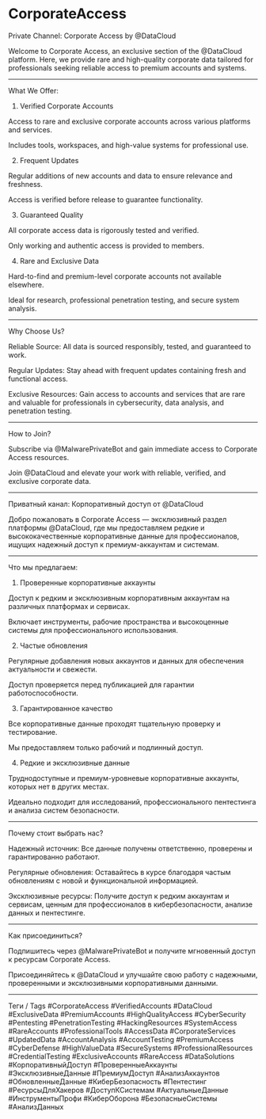 # CorporateAccess
Private Channel: Corporate Access by @DataCloud

Welcome to Corporate Access, an exclusive section of the @DataCloud platform. Here, we provide rare and high-quality corporate data tailored for professionals seeking reliable access to premium accounts and systems.


---

What We Offer:

1. Verified Corporate Accounts

Access to rare and exclusive corporate accounts across various platforms and services.

Includes tools, workspaces, and high-value systems for professional use.



2. Frequent Updates

Regular additions of new accounts and data to ensure relevance and freshness.

Access is verified before release to guarantee functionality.



3. Guaranteed Quality

All corporate access data is rigorously tested and verified.

Only working and authentic access is provided to members.



4. Rare and Exclusive Data

Hard-to-find and premium-level corporate accounts not available elsewhere.

Ideal for research, professional penetration testing, and secure system analysis.





---

Why Choose Us?

Reliable Source: All data is sourced responsibly, tested, and guaranteed to work.

Regular Updates: Stay ahead with frequent updates containing fresh and functional access.

Exclusive Resources: Gain access to accounts and services that are rare and valuable for professionals in cybersecurity, data analysis, and penetration testing.



---

How to Join?

Subscribe via @MalwarePrivateBot and gain immediate access to Corporate Access resources.

Join @DataCloud and elevate your work with reliable, verified, and exclusive corporate data.


---

Приватный канал: Корпоративный доступ от @DataCloud

Добро пожаловать в Corporate Access — эксклюзивный раздел платформы @DataCloud, где мы предоставляем редкие и высококачественные корпоративные данные для профессионалов, ищущих надежный доступ к премиум-аккаунтам и системам.


---

Что мы предлагаем:

1. Проверенные корпоративные аккаунты

Доступ к редким и эксклюзивным корпоративным аккаунтам на различных платформах и сервисах.

Включает инструменты, рабочие пространства и высокоценные системы для профессионального использования.



2. Частые обновления

Регулярные добавления новых аккаунтов и данных для обеспечения актуальности и свежести.

Доступ проверяется перед публикацией для гарантии работоспособности.



3. Гарантированное качество

Все корпоративные данные проходят тщательную проверку и тестирование.

Мы предоставляем только рабочий и подлинный доступ.



4. Редкие и эксклюзивные данные

Труднодоступные и премиум-уровневые корпоративные аккаунты, которых нет в других местах.

Идеально подходит для исследований, профессионального пентестинга и анализа систем безопасности.





---

Почему стоит выбрать нас?

Надежный источник: Все данные получены ответственно, проверены и гарантированно работают.

Регулярные обновления: Оставайтесь в курсе благодаря частым обновлениям с новой и функциональной информацией.

Эксклюзивные ресурсы: Получите доступ к редким аккаунтам и сервисам, ценным для профессионалов в кибербезопасности, анализе данных и пентестинге.



---

Как присоединиться?

Подпишитесь через @MalwarePrivateBot и получите мгновенный доступ к ресурсам Corporate Access.

Присоединяйтесь к @DataCloud и улучшайте свою работу с надежными, проверенными и эксклюзивными корпоративными данными.


---

Теги / Tags
#CorporateAccess #VerifiedAccounts #DataCloud #ExclusiveData #PremiumAccounts #HighQualityAccess #CyberSecurity #Pentesting #PenetrationTesting #HackingResources #SystemAccess #RareAccounts #ProfessionalTools #AccessData #CorporateServices #UpdatedData #AccountAnalysis #AccountTesting #PremiumAccess #CyberDefense #HighValueData #SecureSystems #ProfessionalResources #CredentialTesting #ExclusiveAccounts #RareAccess #DataSolutions #КорпоративныйДоступ #ПроверенныеАккаунты #ЭксклюзивныеДанные #ПремиумДоступ #АнализАккаунтов #ОбновленныеДанные #КиберБезопасность #Пентестинг #РесурсыДляХакеров #ДоступКСистемам #АктуальныеДанные #ИнструментыПрофи #КиберОборона #БезопасныеСистемы #АнализДанных

